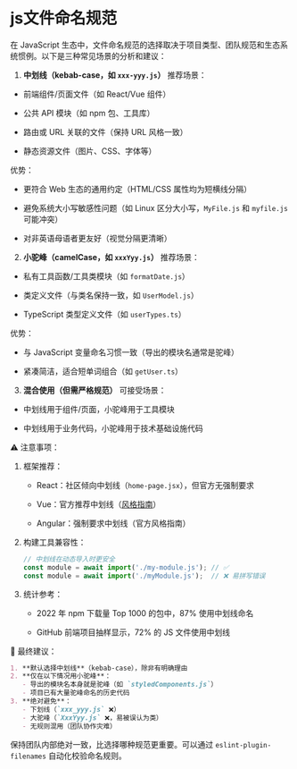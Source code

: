 # js文件命名规范
在 JavaScript 生态中，文件命名规范的选择取决于项目类型、团队规范和生态系统惯例。以下是三种常见场景的分析和建议：

1. **中划线（kebab-case，如 `xxx-yyy.js`）**
推荐场景：
- 前端组件/页面文件（如 React/Vue 组件）

- 公共 API 模块（如 npm 包、工具库）

- 路由或 URL 关联的文件（保持 URL 风格一致）

- 静态资源文件（图片、CSS、字体等）


优势：
- 更符合 Web 生态的通用约定（HTML/CSS 属性均为短横线分隔）

- 避免系统大小写敏感性问题（如 Linux 区分大小写，`MyFile.js` 和 `myfile.js`可能冲突）

- 对非英语母语者更友好（视觉分隔更清晰）


2. **小驼峰（camelCase，如 `xxxYyy.js`）**
推荐场景：
- 私有工具函数/工具类模块（如 `formatDate.js`）

- 类定义文件（与类名保持一致，如 `UserModel.js`）

- TypeScript 类型定义文件（如 `userTypes.ts`）


优势：
- 与 JavaScript 变量命名习惯一致（导出的模块名通常是驼峰）

- 紧凑简洁，适合短单词组合（如 `getUser.ts`）


3. **混合使用（但需严格规范）**
可接受场景：
- 中划线用于组件/页面，小驼峰用于工具模块

- 中划线用于业务代码，小驼峰用于技术基础设施代码


⚠️ 注意事项：
1. 框架推荐：
   - React：社区倾向中划线（`home-page.jsx`），但官方无强制要求

   - Vue：官方推荐中划线（[风格指南](https://v3.vuejs.org/style-guide/)）

   - Angular：强制要求中划线（官方风格指南）


2. 构建工具兼容性：
   ```javascript
   // 中划线在动态导入时更安全
   const module = await import('./my-module.js'); // ✅
   const module = await import('./myModule.js');  // ❌ 易拼写错误
   ```

3. 统计参考：
   - 2022 年 npm 下载量 Top 1000 的包中，87% 使用中划线命名

   - GitHub 前端项目抽样显示，72% 的 JS 文件使用中划线


📜 最终建议：
```markdown
1. **默认选择中划线**（kebab-case），除非有明确理由
2. **仅在以下情况用小驼峰**：
   - 导出的模块名本身就是驼峰（如 `styledComponents.js`）
   - 项目已有大量驼峰命名的历史代码
3. **绝对避免**：
   - 下划线（`xxx_yyy.js` ❌）
   - 大驼峰（`XxxYyy.js` ❌，易被误认为类）
   - 无规则混用（团队协作灾难）
```

保持团队内部绝对一致，比选择哪种规范更重要。可以通过 `eslint-plugin-filenames` 自动化校验命名规则。